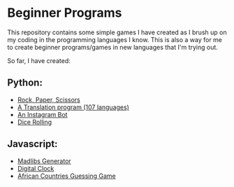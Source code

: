 # Beginner Programs
This repository contains some simple  games I have created as I brush up on my coding in the programming languages I know.
This is also a way for me to create beginner programs/games in new languages that I'm trying out. 

So far, I have created:
## Python:
- [Rock, Paper, Scissors](./rockpaperscissors)
- [A Translation program (107 languages)](./translate)
- [An Instagram Bot](./instabot)
- [Dice Rolling](./diceroll)

## Javascript:
- [Madlibs Generator](./madlibs)
- [Digital Clock](./clock)
- [African Countries Guessing Game](./africa)
